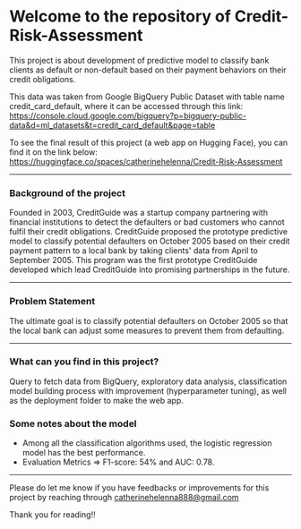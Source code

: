 # Welcome to the repository of Credit-Risk-Assessment

This project is about development of predictive model to classify bank clients as default or non-default based on their payment behaviors on their credit obligations.

This data was taken from Google BigQuery Public Dataset with table name credit_card_default, where it can be accessed through this link:
https://console.cloud.google.com/bigquery?p=bigquery-public-data&d=ml_datasets&t=credit_card_default&page=table

To see the final result of this project (a web app on Hugging Face), you can find it on the link below:
https://huggingface.co/spaces/catherinehelenna/Credit-Risk-Assessment

----------------------------------------------------------------------------------------------------------
### Background of the project

Founded in 2003, CreditGuide was a startup company partnering with financial institutions to detect the defaulters or bad customers who cannot fulfil their credit obligations. CreditGuide proposed the prototype predictive model to classify potential defaulters on October 2005 based on their credit payment pattern to a local bank by taking clients' data from April to September 2005. This program was the first prototype CreditGuide developed which lead CreditGuide into promising partnerships in the future.

----------------------------------------------------------------------------------------------------------
### Problem Statement

The ultimate goal is to classify potential defaulters on October 2005 so that the local bank can adjust some measures to prevent them from defaulting.

----------------------------------------------------------------------------------------------------------
### What can you find in this project?

Query to fetch data from BigQuery, exploratory data analysis, classification model building process with improvement (hyperparameter tuning), as well as the deployment folder to make the web app.

### Some notes about the model

- Among all the classification algorithms used, the logistic regression model has the best performance.
- Evaluation Metrics => F1-score: 54% and AUC: 0.78.

----------------------------------------------------------------------------------------------------------
Please do let me know if you have feedbacks or improvements for this project by reaching through catherinehelenna888@gmail.com

Thank you for reading!!





